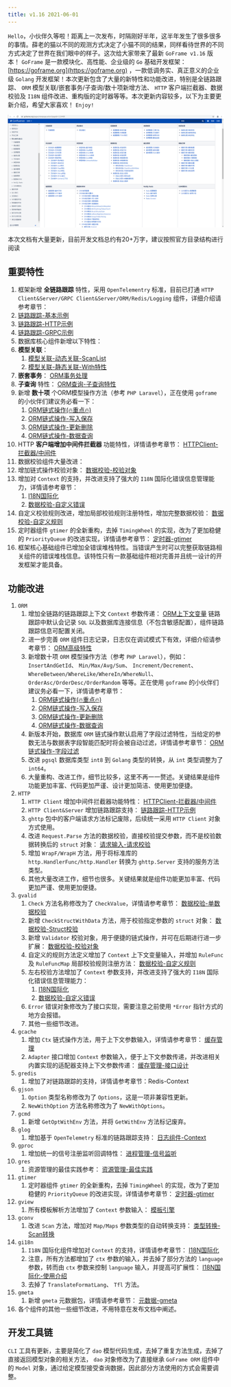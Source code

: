 ```yaml
---
title: v1.16 2021-06-01
---
```


`Hello`，小伙伴久等啦！距离上一次发布，时隔刚好半年，这半年发生了很多很多的事情。薛老的猫以不同的观测方式决定了小猫不同的结果，同样看待世界的不同方式决定了世界在我们眼中的样子。这次给大家带来了最新 `GoFrame v1.16` 版本！ `GoFrame` 是一款模块化、高性能、企业级的 `Go` 基础开发框架： [https://goframe.org](https://goframe.org) ，一款低调务实、真正意义的企业级 `Golang` 开发框架！本次更新包含了大量的新特性和功能改进，特别是全链路跟踪、 `ORM` 模型关联/嵌套事务/子查询/数十项新增方法、 `HTTP` 客户端拦截器、数据校验及 `I18N` 组件改进、重构版的定时器等等。本次更新内容较多，以下为主要更新介绍，希望大家喜欢！ `Enjoy!`

![](/download/attachments/7301530/image2021-5-30_9-46-40.png?version=1&modificationDate=1622339363648&api=v2)

本次文档有大量更新，目前开发文档总约有20+万字，建议按照官方目录结构进行阅读

## 重要特性

1. 框架新增 **全链路跟踪** 特性，采用 `OpenTelementry` 标准，目前已打通 `HTTP Client&Server/GRPC Client&Server/ORM/Redis/Logging` 组件，详细介绍请参考章节：
1. [链路跟踪-基本示例](/docs/微服务开发/服务链路跟踪/链路跟踪-基本示例)
2. [链路跟踪-HTTP示例](/docs/微服务开发/服务链路跟踪/链路跟踪-HTTP示例)
3. [链路跟踪-GRPC示例](/docs/微服务开发/服务链路跟踪/链路跟踪-GRPC示例)
2. 数据库核心组件新增以下特性：
1. **模型关联**：
      1. [模型关联-动态关联-ScanList](/docs/核心组件/数据库ORM/ORM链式操作/ORM链式操作-模型关联/模型关联-动态关联-ScanList)
      2. [模型关联-静态关联-With特性](/docs/核心组件/数据库ORM/ORM链式操作/ORM链式操作-模型关联/模型关联-静态关联-With特性)
2. **嵌套事务**： [ORM事务处理](/docs/核心组件/数据库ORM/ORM事务处理)
3. **子查询** 特性： [ORM查询-子查询特性](/docs/核心组件/数据库ORM/ORM链式操作/ORM链式操作-数据查询/ORM查询-子查询特性)
4. 新增 **数十项** 个ORM模型操作方法（参考 `PHP Laravel`），正在使用 `goframe` 的小伙伴们建议务必看一下：
      1. [ORM链式操作(🔥重点🔥)](/docs/核心组件/数据库ORM/ORM链式操作)
      2. [ORM链式操作-写入保存](/docs/核心组件/数据库ORM/ORM链式操作/ORM链式操作-写入保存)
      3. [ORM链式操作-更新删除](/docs/核心组件/数据库ORM/ORM链式操作/ORM链式操作-更新删除)
      4. [ORM链式操作-数据查询](/docs/核心组件/数据库ORM/ORM链式操作/ORM链式操作-数据查询)
3. HTTP **客户端增加中间件拦截器** 功能特性，详情请参考章节： [HTTPClient-拦截器/中间件](/docs/WEB服务开发/HTTPClient/HTTPClient-拦截器/中间件)
4. 数据校验组件大量改进：
1. 增加链式操作校验对象： [数据校验-校验对象](/docs/核心组件/数据校验/数据校验-校验对象)
2. 增加对 `Context` 的支持，并改进支持了强大的 `I18N` 国际化错误信息管理能力，详情请参考章节：
      1. [I18N国际化](/docs/核心组件/I18N国际化)
      2. [数据校验-自定义错误](/docs/核心组件/数据校验/数据校验-自定义错误)
3. 自定义校验规则改进，增加局部校验规则注册特性，增加完整数据校验： [数据校验-自定义规则](/docs/核心组件/数据校验/数据校验-自定义规则)
5. 定时器组件 `gtimer` 的全新重构，去掉 `TimingWheel` 的实现，改为了更加稳健的 `PriorityQueue` 的改进实现，详情请参考章节： [定时器-gtimer](/docs/组件列表/系统相关/定时器-gtimer)
6. 框架核心基础组件已增加全错误堆栈特性。当错误产生时可以完整获取链路相关组件的错误堆栈信息。该特性只有一款基础组件相对完善并且统一设计的开发框架才能具备。

## 功能改进

01. `ORM`
    1. 增加全链路的链路跟踪上下文 `Context` 参数传递： [ORM上下文变量](/docs/核心组件/数据库ORM/ORM上下文变量) 链路跟踪中默认会记录 `SQL` 以及数据库连接信息（不包含敏感配置），组件链路跟踪信息可配置关闭。
    2. 进一步完善 `ORM` 组件日志记录，日志仅在调试模式下有效，详细介绍请参考章节： [ORM高级特性](/docs/核心组件/数据库ORM/ORM高级特性)
    3. 新增数十项 `ORM` 模型操作方法（参考 `PHP Laravel`），例如： `InsertAndGetId`、 `Min/Max/Avg/Sum`、 `Increment/Decrement`、 `WhereBetween/WhereLike/WhereIn/WhereNull`、 `OrderAsc/OrderDesc/OrderRandom` 等等。正在使用 `goframe` 的小伙伴们建议务必看一下，详情请参考章节：
       1. [ORM链式操作(🔥重点🔥)](/docs/核心组件/数据库ORM/ORM链式操作)
       2. [ORM链式操作-写入保存](/docs/核心组件/数据库ORM/ORM链式操作/ORM链式操作-写入保存)
       3. [ORM链式操作-更新删除](/docs/核心组件/数据库ORM/ORM链式操作/ORM链式操作-更新删除)
       4. [ORM链式操作-数据查询](/docs/核心组件/数据库ORM/ORM链式操作/ORM链式操作-数据查询)
    4. 新版本开始，数据库 `ORM` 链式操作默认启用了字段过滤特性，当给定的参数无法与数据表字段智能匹配时将会被自动过滤，详情请参考章节： [ORM链式操作-字段过滤](/docs/核心组件/数据库ORM/ORM链式操作/ORM链式操作-字段过滤)
    5. 改进 `pgsql` 数据库类型 `int8` 到 `Golang` 类型的转换，从 `int` 类型调整为了 `int64`。
    6. 大量重构、改进工作，细节比较多，这里不再一一赘述。关键结果是组件功能更加丰富、代码更加严谨、设计更加简洁、使用更加便捷。
02. `HTTP`
    1. `HTTP Client` 增加中间件拦截器功能特性： [HTTPClient-拦截器/中间件](/docs/WEB服务开发/HTTPClient/HTTPClient-拦截器/中间件)
    2. `HTTP Client&Server` 增加链路跟踪支持： [链路跟踪-HTTP示例](/docs/微服务开发/服务链路跟踪/链路跟踪-HTTP示例)
    3. `ghttp` 包中的客户端请求方法标记废除，后续统一采用 `HTTP Client` 对象方式使用。
    4. 改进 `Request.Parse` 方法的数据校验，直接校验提交参数，而不是校验数据转换后的 `struct` 对象： [请求输入-请求校验](/docs/WEB服务开发/请求输入/请求输入-请求校验)
    5. 增加 `WrapF/WrapH` 方法，用于将标准库的 `http.HandlerFunc/http.Handler` 转换为 `ghttp.Server` 支持的服务方法类型。
    6. 其他大量改进工作，细节也很多。关键结果就是组件功能更加丰富、代码更加严谨、使用更加便捷。
03. `gvalid`
    1. `Check` 方法名称修改为了 `CheckValue`，详情请参考章节： [数据校验-单数据校验](/docs/核心组件/数据校验/数据校验-参数类型/数据校验-单数据校验)
    2. 新增 `CheckStructWithData` 方法，用于校验指定参数的 `struct` 对象： [数据校验-Struct校验](/docs/核心组件/数据校验/数据校验-参数类型/数据校验-Struct校验)
    3. 新增 `Validator` 校验对象，用于便捷的链式操作，并可在后期进行进一步扩展： [数据校验-校验对象](/docs/核心组件/数据校验/数据校验-校验对象)
    4. 自定义的规则方法定义增加了 `Context` 上下文变量输入，并增加 `RuleFunc` 及 `RuleFuncMap` 局部校验规则注册方法： [数据校验-自定义规则](/docs/核心组件/数据校验/数据校验-自定义规则)
    5. 左右校验方法增加了 `Context` 参数支持，并改进支持了强大的 `I18N` 国际化错误信息管理能力：
       1. [I18N国际化](/docs/核心组件/I18N国际化)
       2. [数据校验-自定义错误](/docs/核心组件/数据校验/数据校验-自定义错误)
    6. `Error` 错误对象修改为了接口实现，需要注意之前使用 `*Error` 指针方式的地方会报错。
    7. 其他一些细节改进。
04. `gcache`
    1. 增加 `Ctx` 链式操作方法，用于上下文参数输入，详情请参考章节： [缓存管理](/docs/核心组件/缓存管理)
    2. `Adapter` 接口增加 `Context` 参数输入，便于上下文参数传递，并改进相关内置实现的适配器支持上下文参数传递： [缓存管理-接口设计](/docs/核心组件/缓存管理/缓存管理-接口设计)
05. `gredis`
    1. 增加了对链路跟踪的支持，详情请参考章节：Redis-Context
06. `gjson`
    1. `Option` 类型名称修改为了 `Options`，这是一项非兼容性更新。
    2. `NewWithOption` 方法名称修改为了 `NewWithOptions`。
07. `gcmd`
    1. 新增 `GetOptWithEnv` 方法，并将 `GetWithEnv` 方法标记废弃。
08. `glog`
    1. 增加基于 `OpenTelemetry` 标准的链路跟踪支持： [日志组件-Context](/docs/核心组件/日志组件/日志组件-Context)
09. `gproc`
    1. 增加统一的信号注册监听回调特性： [进程管理-信号监听](/docs/组件列表/系统相关/进程管理-gproc/进程管理-信号监听)
10. `gres`
    1. 资源管理的最佳实践参考： [资源管理-最佳实践](/docs/核心组件/资源管理/资源管理-最佳实践)
11. `gtimer`
    1. 定时器组件 `gtimer` 的全新重构，去掉 `TimingWheel` 的实现，改为了更加稳健的 `PriorityQueue` 的改进实现，详情请参考章节： [定时器-gtimer](/docs/组件列表/系统相关/定时器-gtimer)
12. `gview`
    1. 所有模板解析方法增加了 `Context` 参数输入： [模板引擎](/docs/核心组件/模板引擎)
13. `gconv`
    1. 改进 `Scan` 方法，增加对 `Map/Maps` 参数类型的自动转换支持： [类型转换-Scan转换](/docs/核心组件/类型转换/类型转换-Scan转换)
14. `gi18n`
    1. `I18N` 国际化组件增加对 `Context` 的支持，详情请参考章节： [I18N国际化](/docs/核心组件/I18N国际化)
    2. 注意，所有方法都增加了 `ctx` 参数的输入，并去掉了部分方法的 `language` 参数，转而由 `ctx` 参数来控制 `language` 输入，并提高可扩展性： [I18N国际化-使用介绍](/docs/核心组件/I18N国际化/I18N国际化-使用介绍)
    3. 去掉了 `TranslateFormatLang`、 `Tfl` 方法。
15. `gmeta`
    1. 新增 `gmeta` 元数据包，详情请参考章节： [元数据-gmeta](/docs/组件列表/实用工具/元数据-gmeta)
16. 各个组件的其他一些细节改进，不用特意在发布文档中阐述。

## 开发工具链

`CLI` 工具有更新，主要是简化了 `dao` 模型代码生成，去掉了重复方法生成，去掉了直接返回模型对象的相关方法， `dao` 对象修改为了直接继承 `GoFrame ORM` 组件中的 `Model` 对象，通过给定模型接受查询数据，因此部分方法使用的方式会需要调整。